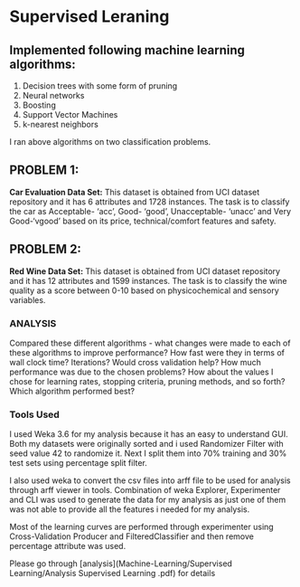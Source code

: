 # Supervised Leraning

## Implemented following machine learning algorithms:
1. Decision trees with some form of pruning
2. Neural networks
3. Boosting
4. Support Vector Machines
5. k-nearest neighbors

I ran above algorithms on two classification problems.
## PROBLEM 1: 
**Car Evaluation Data Set:** This dataset is obtained from UCI dataset repository and it has 6 attributes and 1728 instances. The task is to classify the car as Acceptable- ‘acc’, Good- ‘good’, Unacceptable- ‘unacc’ and Very Good-‘vgood’ based on its price, technical/comfort features and safety.

## PROBLEM 2:
**Red Wine Data Set:** This dataset is obtained from UCI dataset repository and it has 12 attributes and 1599
instances. The task is to classify the wine quality as a score between 0-10 based on physicochemical and sensory
variables.

### ANALYSIS
Compared these different algorithms -  what changes were made to each of these algorithms to improve performance? How fast were they in terms of wall clock time? Iterations? Would cross validation help? How much performance was due to the  chosen problems? How about the values I chose for learning rates, stopping criteria, pruning methods, and so forth? Which algorithm performed best?

### Tools Used
I used Weka 3.6 for my analysis because it has an easy to understand GUI. Both my datasets were originally sorted and i used Randomizer Filter with seed value 42 to randomize it. Next I split them into 70% training and 30% test sets using percentage split filter. 

I also used weka to convert the csv files into arff file to be used for analysis through arff viewer in tools. Combination of weka Explorer, Experimenter and CLI was used to generate the data for my analysis as just one of them was not able to provide all the features i needed for my analysis. 

Most of the learning curves are performed through experimenter using Cross-Validation Producer and FilteredClassifier and then remove percentage  attribute was used.

Please go through [analysis](Machine-Learning/Supervised Learning/Analysis Supervised Learning .pdf) for details
